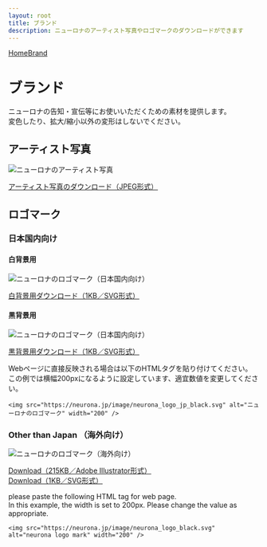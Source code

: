 ```yaml
---
layout: root
title: ブランド
description: ニューロナのアーティスト写真やロゴマークのダウンロードができます
---
```


<div class="h-20 lg:h-24 bg-black"></div>
<div class="container">
  <div class="prose mx-auto max-w-3xl py-8">
    <p class="text-sm mb-8">
      <a href="/">Home</a><i class="fal fa-angle-right mx-1"></i
      ><a href="/brand/">Brand</a>
    </p>

# ブランド

ニューロナの告知・宣伝等にお使いいただくための素材を提供します。  
変色したり、拡大/縮小以外の変形はしないでください。

## アーティスト写真

![ニューロナのアーティスト写真](/download/neurona_photo.jpg)

<p class="text-center">
<a class="jumpu-button text-xl" href="/download/neurona_photo.jpg.zip" download title="ダウンロード">アーティスト写真のダウンロード（JPEG形式）</a>
</p>

## ロゴマーク

### 日本国内向け

#### 白背景用

<div class="jumpu-card p-4">

![ニューロナのロゴマーク（日本国内向け）](/image/neurona_logo_jp_black.svg)

</div>

<i class="fal fa-download mr-1"></i>
<a href="/image/neurona_logo_jp_black.svg" download title="白背景用ダウンロード">白背景用ダウンロード（1KB／SVG形式）</a>

#### 黒背景用

<div class="jumpu-card p-4 bg-black">

![ニューロナのロゴマーク（日本国内向け）](/image/neurona_logo_jp_white.svg)

</div>

<i class="fal fa-download mr-1"></i>
<a href="/image/neurona_logo_jp_white.svg" download title="黒背景用ダウンロード">黒背景用ダウンロード（1KB／SVG形式）</a>

Webページに直接反映される場合は以下のHTMLタグを貼り付けてください。  
この例では横幅200pxになるように設定しています、適宜数値を変更してください。

```
<img src="https://neurona.jp/image/neurona_logo_jp_black.svg" alt="ニューロナのロゴマーク" width="200" />
```

### Other than Japan （海外向け）

![ニューロナのロゴマーク（海外向け）](/image/neurona_en_logo.png)

<i class="fal fa-download mr-1"></i>
<a href="/download/neurona_en_logo.ai.zip" download title="neurona logo mark">Download（215KB／Adobe Illustrator形式）</a>  
<i class="fal fa-download mr-1"></i>
<a href="/image/neurona_logo_black.svg" download title="Download">Download（1KB／SVG形式）</a>

please paste the following HTML tag for web page.  
In this example, the width is set to 200px.
Please change the value as appropriate.

```
<img src="https://neurona.jp/image/neurona_logo_black.svg" alt="neurona logo mark" width="200" />
```

</div></div></div>
